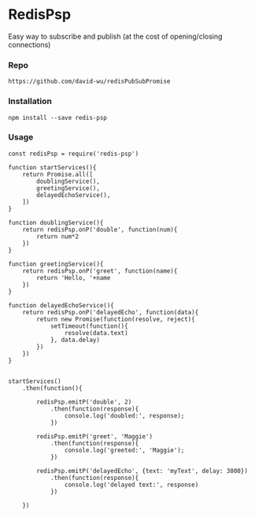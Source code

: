RedisPsp
============

Easy way to subscribe and publish (at the cost of opening/closing connections)

### Repo
`https://github.com/david-wu/redisPubSubPromise`


### Installation
`npm install --save redis-psp`


### Usage
```
const redisPsp = require('redis-psp')

function startServices(){
	return Promise.all([
		doublingService(),
		greetingService(),
		delayedEchoService(),
	])
}

function doublingService(){
	return redisPsp.onP('double', function(num){
		return num*2
	})
}

function greetingService(){
	return redisPsp.onP('greet', function(name){
		return 'Hello, '+name
	})
}

function delayedEchoService(){
	return redisPsp.onP('delayedEcho', function(data){
		return new Promise(function(resolve, reject){
			setTimeout(function(){
				resolve(data.text)
			}, data.delay)
		})
	})
}


startServices()
	.then(function(){

		redisPsp.emitP('double', 2)
			.then(function(response){
				console.log('doubled:', response);
			})

		redisPsp.emitP('greet', 'Maggie')
			.then(function(response){
				console.log('greeted:', 'Maggie');
			})

		redisPsp.emitP('delayedEcho', {text: 'myText', delay: 3000})
			.then(function(response){
				console.log('delayed text:', response)
			})

	})
```